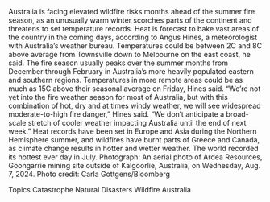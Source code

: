 Australia is facing elevated wildfire risks months ahead of the summer fire season, as an unusually warm winter scorches parts of the continent and threatens to set temperature records.
Heat is forecast to bake vast areas of the country in the coming days, according to Angus Hines, a meteorologist with Australia’s weather bureau. Temperatures could be between 2C and 8C above average from Townsville down to Melbourne on the east coast, he said.
The fire season usually peaks over the summer months from December through February in Australia’s more heavily populated eastern and southern regions. Temperatures in more remote areas could be as much as 15C above their seasonal average on Friday, Hines said.
“We’re not yet into the fire weather season for most of Australia, but with this combination of hot, dry and at times windy weather, we will see widespread moderate-to-high fire danger,” Hines said. “We don’t anticipate a broad-scale stretch of cooler weather impacting Australia until the end of next week.”
Heat records have been set in Europe and Asia during the Northern Hemisphere summer, and wildfires have burnt parts of Greece and Canada, as climate change results in hotter and wetter weather. The world recorded its hottest ever day in July.
Photograph: An aerial photo of Ardea Resources, Goongarrie mining site outside of Kalgoorlie, Australia, on Wednesday, Aug. 7, 2024. Photo credit: Carla Gottgens/Bloomberg

Topics
Catastrophe
Natural Disasters
Wildfire
Australia

